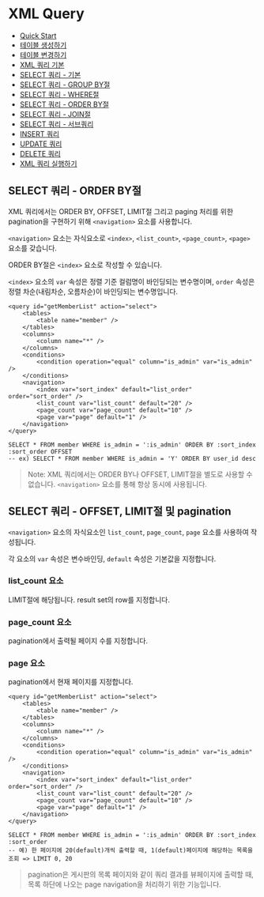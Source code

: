 # XML Query

<!-- index start -->

- [Quick Start](/XML_Query)
- [테이블 생성하기](/XML_Query/01_create_schema/)
- [테이블 변경하기](/XML_Query/02_alter_schema/)
- [XML 쿼리 기본](/XML_Query/03_xml_query/)
- [SELECT 쿼리 - 기본](/XML_Query/04_select_query_basic/)
- [SELECT 쿼리 - GROUP BY절](/XML_Query/05_select_query_with_groupby/)
- [SELECT 쿼리 - WHERE절](/XML_Query/06_select_query_with_where/)
- [SELECT 쿼리 - ORDER BY절](/XML_Query/07_select_query_with_navigation/)
- [SELECT 쿼리 - JOIN절](/XML_Query/08_select_query_with_join/)
- [SELECT 쿼리 - 서브쿼리](/XML_Query/09_select_query_with_subquery/)
- [INSERT 쿼리](/XML_Query/10_insert_query/)
- [UPDATE 쿼리](/XML_Query/11_update_query/)
- [DELETE 쿼리](/XML_Query/12_delete_query/)
- [XML 쿼리 실행하기](/XML_Query/13_execute_query/)

<!-- index end -->

## SELECT 쿼리 - ORDER BY절

XML 쿼리에서는 ORDER BY, OFFSET, LIMIT절 그리고 paging 처리를 위한 pagination을 구현하기 위해 `<navigation>` 요소를 사용합니다.

`<navigation>` 요소는 자식요소로 `<index>`, `<list_count>`, `<page_count>`, `<page>` 요소를 갖습니다.


ORDER BY절은 `<index>` 요소로 작성할 수 있습니다.

`<index>` 요소의 `var` 속성은 정렬 기준 컬럼명이 바인딩되는 변수명이며, `order` 속성은 정렬 차순(내림차순, 오름차순)이 바인딩되는 변수명입니다.

```
<query id="getMemberList" action="select">
    <tables>
        <table name="member" />
    </tables>
    <columns>
        <column name="*" />
    </columns>
    <conditions>
        <condition operation="equal" column="is_admin" var="is_admin" />
    </conditions>
    <navigation>
        <index var="sort_index" default="list_order" order="sort_order" />
        <list_count var="list_count" default="20" />
        <page_count var="page_count" default="10" />
        <page var="page" default="1" />
    </navigation>
</query>
```

```
SELECT * FROM member WHERE is_admin = ':is_admin' ORDER BY :sort_index :sort_order OFFSET 
-- ex) SELECT * FROM member WHERE is_admin = 'Y' ORDER BY user_id desc
```


> Note: XML 쿼리에서는 ORDER BY나 OFFSET, LIMIT절을 별도로 사용할 수 없습니다. `<navigation>` 요소를 통해 항상 동시에 사용됩니다.

## SELECT 쿼리 - OFFSET, LIMIT절 및 pagination

`<navigation>` 요소의 자식요소인 `list_count`, `page_count`, `page` 요소를 사용하여 작성됩니다.

각 요소의  `var` 속성은 변수바인딩, `default` 속성은 기본값을 지정합니다.

### list_count 요소

LIMIT절에 해당됩니다. result set의 row를 지정합니다.

### page_count 요소

pagination에서 출력될 페이지 수를 지정합니다.

### page 요소

pagination에서 현재 페이지를 지정합니다.

```
<query id="getMemberList" action="select">
    <tables>
        <table name="member" />
    </tables>
    <columns>
        <column name="*" />
    </columns>
    <conditions>
        <condition operation="equal" column="is_admin" var="is_admin" />
    </conditions>
    <navigation>
        <index var="sort_index" default="list_order" order="sort_order" />
        <list_count var="list_count" default="20" />
        <page_count var="page_count" default="10" />
        <page var="page" default="1" />
    </navigation>
</query>
```
```
SELECT * FROM member WHERE is_admin = ':is_admin' ORDER BY :sort_index :sort_order
-- 예) 한 페이지에 20(default)개씩 출력할 때, 1(default)페이지에 해당하는 목록을 조회 => LIMIT 0, 20

```

> pagination은 게시판의 목록 페이지와 같이 쿼리 결과를 뷰페이지에 출력할 때, 목록 하단에 나오는 page navigation을 처리하기 위한 기능입니다.



